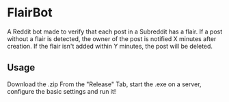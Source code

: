 # FlairBot
A Reddit bot made to verify that each post in a Subreddit has a flair.
If a post without a flair is detected, the owner of the post is notified X minutes after creation.
If the flair isn't added within Y minutes, the post will be deleted.

## Usage
Download the .zip From the "Release" Tab, start the .exe on a server, configure the basic settings and run it!
